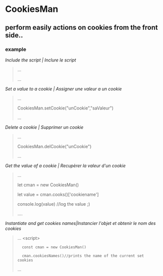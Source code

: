 # CookiesMan
## perform easily actions on cookies from the front side..


### example



*Include the script | Inclure le script*
>...
><script src='/pathtocookiesman'></script>
>...



*Set a value to a cookie | Assigner une valeur a un cookie*
>...
>
>CookiesMan.setCookie("unCookie","saValeur")
>
>
>...



*Delete a cookie | Supprimer un cookie*
>...
>
>CookiesMan.delCookie("unCookie")
>
>
>...



*Get the value of a cookie | Recupèrer la valeur d'un cookie*
>...
>
>let cman = new CookiesMan()
>
>let value = cman.cooks()['cookiename']
>
>console.log(value) //log the value ;)
>
>
>....



*Instantiate and get cookies names|Instancier l'objet et obtenir le nom des cookies*
>...
><script\>
>
>
>
>       const cman = new CookiesMan()
>
>       cman.cookiesNames()//prints the name of the current set cookies
>
>
></script>
>
>...

